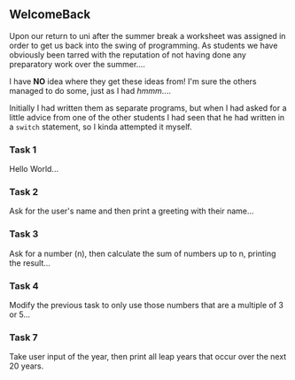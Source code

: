 ## WelcomeBack

Upon our return to uni after the summer break a worksheet was assigned in order to get us back into the swing of programming.  As students we have obviously been tarred with the reputation of not having done any preparatory work over the summer....

I have **NO** idea where they get these ideas from! I'm sure the others managed to do some, just as I had _hmmm_....

Initially I had written them as separate programs, but when I had asked for a little advice from one of the other students I had seen that he had written in a `switch` statement, so I kinda attempted it myself.

### Task 1
Hello World...

### Task 2
Ask for the user's name and then print a greeting with their name...

### Task 3
Ask for a number (n), then calculate the sum of numbers up to n, printing the result...

### Task 4
Modify the previous task to only use those numbers that are a multiple of 3 or 5...

### Task 7
Take user input of the year, then print all leap years that occur over the next 20 years.
